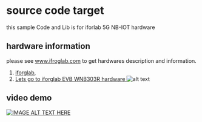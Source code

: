 # source code target
this sample Code and Lib is for iforlab 5G NB-IOT hardware

## hardware information
please see www.ifroglab.com to get hardwares description and information.
1. [iforglab](www.ifroglab.com),
2. [Lets go to iforglab EVB WNB303R hardware ](http://www.ifroglab.com/en/?p=7160)
![alt text](http://www.ifroglab.com/en/wp-content/uploads/2019/03/%E5%9C%96-%E9%A6%96%E9%A0%81NBIOT-EVB-WNB303R-BOARD_v2-1.jpg)
## video demo
[![IMAGE ALT TEXT HERE](https://img.youtube.com/vi/KyiZlfPl1HY/0.jpg)](https://www.youtube.com/watch?v=KyiZlfPl1HY)